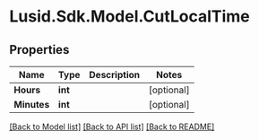 # Lusid.Sdk.Model.CutLocalTime
## Properties

Name | Type | Description | Notes
------------ | ------------- | ------------- | -------------
**Hours** | **int** |  | [optional] 
**Minutes** | **int** |  | [optional] 

[[Back to Model list]](../README.md#documentation-for-models) [[Back to API list]](../README.md#documentation-for-api-endpoints) [[Back to README]](../README.md)

